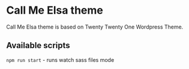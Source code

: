 # Call Me Elsa theme

Call Me Elsa theme is based on Twenty Twenty One Wordpress Theme.

## Available scripts

`npm run start` - runs watch sass files mode
